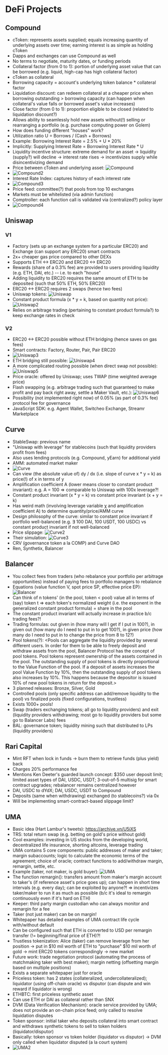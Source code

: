 # DeFi Projects

## Compound
* cToken: represents assets supplied; equals increasing quantity of underlying assets over time; earning interest is as simple as holding cToken
* Dapps and exchanges can use Compound as well
* No terms to negotiate, maturity dates, or funding periods
* Collateral factor (from 0 to 1): portion of underlying asset value that can be borrowed (e.g. liquid, high-cap has high collateral factor)
* cToken as collateral
* Borrowing capacity = account's underlying token balance * collateral factor
* Liquidation discount: can redeem collateral at a cheaper price when borrowing outstanding > borrowing capacity (can happen when collateral's value falls or borrowed asset's value increases)
* Close factor (from 0 to 1): proportion eligible to be closed (related to liquidation discount?)
* Allows ability to seamlessly hold new assets without(!) selling or rearranging a portfolio (e.g. purchase computing power on Golem)
* How does funding different "houses" work?
* Utilization ratio U = Borrows / (Cash + Borrows)
* Example: Borrowing Interest Rate = 2.5% + U * 20%
* Implicitly: Supplying Interest Rate = Borrowing Interest Rate * U
* Liquidity incentive structure: extreme demand for an asset -> liquidity (supply?) will decline -> interest rate rises -> incentivizes supply while disincentivizing demand
* Price between cToken and underlying asset: ![Compound](/images/defi_compound.png)
* ![Compound2](/images/defi_compound2.png)
* Interest Rate Index: captures history of each interest rate
* ![Compound3](/images/defi_compound3.png)
* Price feed: committee(?) that pools from top 10 exchanges
* Markets must be whitelisted (via admin function)
* Comptroller: each function call is validated via (centralized?) policy layer
* ![Compound4](/images/defi_compound4.png)

## Uniswap
### V1
* Factory (sets up an exchange system for a particular ERC20) and Exchange (can support any ERC20) smart contracts
* 2x+ cheaper gas price compared to other DEXs
* Supports ETH <-> ERC20 and ERC20 <-> ERC20
* Rewards (share of a 0.3% fee) are provided to users providing liquidity (e.g. ETH, DAI, etc.) -- i.e. to each "house"
* Adding liquidity to ERC20 requires the same amount of ETH to be deposited (such that 50% ETH, 50% ERC20)
* ERC20 <-> ERC20 requires 2 swaps (hence two fees)
* Uniswap tokens: ![Uniswap](/images/defi_uniswap.png)
* Constant product formula (x * y = k, based on quantity not price): ![Uniswap2](/images/defi_uniswap2.png)
* Relies on arbitrage trading (pertaining to constant product formula?) to keep exchange rates in check
### V2
* ERC20 <-> ERC20 possible without ETH bridging (hence saves on gas fees)
* Smart contracts: Factory, Router, Pair, Pair ERC20
* ![Uniswap3](/images/defi_uniswap3.png)
* ETH bridging still possible: ![Uniswap4](/images/defi_uniswap4.png)
* A more complicated routing possible (when direct swap not possible): ![Uniswap5](/images/defi_uniswap5.png)
* Price oracle: offered by Uniswap; uses TWAP (time weighted average price)
* Flash swapping (e.g. arbitrage trading such that guaranteed to make profit and pay back right away, settle a Maker Vault, etc.): ![Uniswap6](/images/defi_uniswap6.png)
* Possibility (not implemented right now) of 0.05% (as part of 0.3% fee) protocol fee for governance
* JavaScript SDK: e.g. Agent Wallet, Switcheo Exchange, Streamr Marketplace

## Curve
* StableSwap: previous name
* "Uniswap with leverage" for stablecoins (such that liquidity providers profit from fees)
* Also uses lending protocols (e.g. Compound, yEarn) for additional yield
* AMM: automated market maker
* ![Curve](/images/defi_curve.png)
* Can view (the absolute value of) dy / dx (i.e. slope of curve x * y = k) as price(!) of x in terms of y
* Amplification coefficient A (lower means closer to constant product invariant): e.g. A = 100 => comparable to Uniswap with 100x leverage?!
* Constant product invariant (x * y = k) vs constant price invariant (x + y = k)
* Has weird math (involving leverage variable χ and amplification coefficient A) to determine quantity/price/AMM curve
* Design philosophy of the curve: similar to constant price invariant if portfolio well-balanced (e.g. ∃ 100 DAI, 100 USDT, 100 USDC) vs constant product invariant if not well-balanced
* Price slippage: ![Curve2](/images/defi_curve2.png)
* Their simulation: ![Curve3](/images/defi_curve3.png)
* CRV (governance token a la COMP) and Curve DAO
* Ren, Synthetix, Balancer

## Balancer
* You collect fees from traders (who rebalance your portfolio per arbitrage opportunities) instead of paying fees to portfolio managers to rebalance
* Equations (value function V, spot price SP, effective price EP): ![Balancer](/images/defi_balancer.png)
* Can think of n tokens' (in the pool, token < pool) value all in terms of (say) token t => each token's normalized weight (i.e. the exponent in the generalized constant product formula) = share in the pool
* The constant product invariant will actually increase in practice b/c trading fees?!
* Trading formulas: out given in (how many will I get if I put in 100?), in given out (how many do I need to put in to get 100?), in given price (how many do I need to put in to change the price from 8 to 12?)
* Pool tokens(?): &lt;Pools can aggregate the liquidity provided by several different users. In order for them to be able to freely deposit and withdraw assets from the pool, Balancer Protocol has the concept of pool tokens. Pool tokens represent ownership of the assets contained in the pool. The outstanding supply of pool tokens is directly proportional to the Value Function of the pool. If a deposit of assets increases the pool Value Function by 10%, then the outstanding supply of pool tokens also increases by 10%. This happens because the depositor is issued 10% of new pool tokens in return for the deposit.&gt;
* 3 planned releases: Bronze, Silver, Gold
* Controlled pools (only specific address can add/remove liquidity to the pool) vs finalized pools (fixed configurations, trustless)
* Exists 1000+ pools!
* Swap (traders exchanging tokens; all go to liquidity providers) and exit (liquidity providers withdrawing; most go to liquidity providers but some go to Balancer Labs) fees
* BAL: governance token; liquidity mining such that distributed to LPs (liquidity providers)

## Rari Capital
* Mint RFT when lock in funds -> burn them to retrieve funds (plus yield) back
* Charges 20% performance fee
* Mentions Ken Deeter's guarded launch concept: $350 user deposit limit; limited asset types of DAI, USDC, USDT; 3-out-of-5 multisig for smart contract upgrades; rebalancer remains centralized however
* DAI, USDC to dYdX; DAI, USDC, USDT to Compound
* Deposits (same when withdrawing) exchanged (to stablecoins?) via 0x
* Will be implementing smart-contract-based slippage limit?

## UMA
* Basic idea (Hart Lambur's tweets): https://archive.vn/U5iXS
* TRS: total return swap (e.g. betting on gold's price without gold)
* Cool examples: investing in US stocks from the developing world, decentralized life insurance, shorting altcoins, leverage trading
* UMA contains 5 core components: public addresses of maker and taker; margin subaccounts; logic to calculate the economic terms of the agreement; choice of oracle; contract functions to add/withdraw margin, remargin, settle, etc.
* Example (taker, not maker, is gold buyer): ![UMA](/images/defi_uma.png)
* The function remargin(): transfers amount from maker's margin account to taker's (if reference asset's price goes up); can happen in short time intervals (e.g. every day); can be exploited by anyone?! => incentivizes taker/maker to run it as much as possible (b/c it's ideal to remargin continuously even if it's hard on ETH)
* Keeper: third party margin custodian who can always monitor and remargin for a fee
* Taker (not just maker) can be on margin!
* Whitepaper has detailed examples of UMA contract life cycle with/without default
* Can be configured such that ETH is converted to USD per remargin transfer (!= beginning/final price of ETH)?!
* Trustless tokenization: Alice (taker) can remove leverage from her position -> put in $10 mil worth of ETH to "purchase" $10 mil worth of gold -> mint ERC20 tokens correspondingly -> new market
* Future work: trade negotiation protocol (automating the process of matchmaking taker with best maker); margin netting (offsetting margin based on multiple positions)
* Exists a separate whitepaper just for oracle
* Priceless token: has 2 states (collateralized, undercollateralized); liquidator (using off-chain oracle) vs disputor (can dispute and win reward if liquidator is wrong)
* ETHBTC: first priceless synthetic asset
* Can use ETH or DAI as collateral rather than SNX
* DVM (Data Verification Mechanism): oracle service provided by UMA; does not provide an on-chain price feed; only called to resolve liquidation disputes
* Token sponsor: initial taker who deposits collateral into smart contract and withdraws synthetic tokens to sell to token holders (liquidator/disputor)
* Basically: token sponsor vs token holder (liquidator vs disputor) -> DVM only called when liquidator disputed (a la court system)
* ![UMA2](/images/defi_uma2.png)